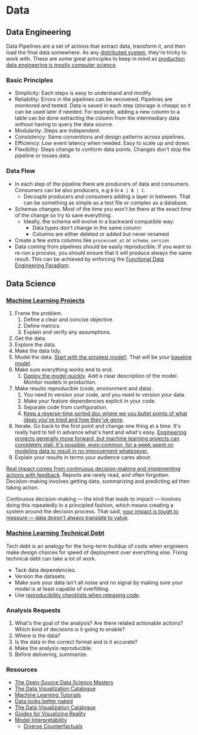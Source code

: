 # Data

## Data Engineering

Data Pipelines are a set of actions that extract data, transform it, and then load the final data somewhere. As any [distributed system](https://www.somethingsimilar.com/2013/01/14/notes-on-distributed-systems-for-young-bloods/), they're tricky to work with. These are some great principles to keep in mind as [production data engineering is mostly computer science](https://towardsdatascience.com/lessons-from-a-year-in-the-data-science-trenches-f06efa6355fd).

### Basic Principles

- Simplicity: Each steps is easy to understand and modify.
- Reliability: Errors in the pipelines can be recovered. Pipelines are monitored and tested. Data is saved in each step (storage is cheap) so it can be used later if needed. For example, adding a new column to a table can be done extracting the column from the intermediary data without having to query the data source.
- Modularity: Steps are independent.
- Consistency: Same conventions and design patterns across pipelines.
- Efficiency: Low event latency when needed. Easy to scale up and down.
- Flexibility: Steps change to conform data points. Changes don't stop the pipeline or losses data.

### Data Flow

- In each step of the pipeline there are producers of data and consumers. Consumers can be also producers, e.g `B` in `A | B | C`.
  - Decouple producers and consumers adding a layer in between. That can be something as simple as a text file or complex as a database.
- Schemas changes. Most of the time you won't be there at the exact time of the change so try to save everything.
  - Ideally, the schema will evolve in a backward compatible way:
    - Data types don't change in the same column
    - Columns are either deleted or added but never renamed
- Create a few extra columns like `processed_at` or `schema_version`
- Data coming from pipelines should be easily reproducible. If you want to re-run a process, you should ensure that it will produce always the same result. This can be achieved by enforcing the [Functional Data Engineering Paradigm](https://medium.com/@maximebeauchemin/functional-data-engineering-a-modern-paradigm-for-batch-data-processing-2327ec32c42a).

## Data Science

### [Machine Learning Projects](https://github.com/eugeneyan/applied-ml)

1. Frame the problem.
   1. Define a clear and concise objective.
   2. Define metrics.
   3. Explain and verify any assumptions.
2. Get the data.
3. Explore the data.
4. Make the data tidy.
5. Model the data. [Start with the simplest model!](https://developers.google.com/machine-learning/guides/rules-of-ml/). That will be your [baseline model](https://blog.insightdatascience.com/always-start-with-a-stupid-model-no-exceptions-3a22314b9aaa).
6. Make sure everything works end to end.
   1. [Deploy the model quickly](https://nlathia.github.io/2019/08/Machine-learning-faster.html). Add a clear description of the model. Monitor models in production.
7. Make results reproducible (code, environment and data).
   1. You need to version your code, and you need to version your data.
   2. Make your feature dependencies explicit in your code.
   3. Separate code from configuration.
   4. [Keep a reverse-time sorted doc where we you bullet points of what ideas you've tried and how they've gone](https://operatorai.substack.com/p/why-do-we-write-machine-learning).
8. Iterate. Go back to the first point and change one thing at a time. It's really hard to tell in advance what's hard and what's easy. [Engineering projects generally move forward, but machine learning projects can completely stall. It's possible, even common, for a week spent on modeling data to result in no improvement whatsoever.](https://medium.com/@l2k/why-are-machine-learning-projects-so-hard-to-manage-8e9b9cf49641)
9. Explain your results in terms your audience cares about.

[Real impact comes from continuous decision-making and implementing actions with feedback](https://news.ycombinator.com/item?id=22808006). Reports are rarely read, and often forgotten. Decision-making involves getting data, summarizing and predicting ad then taking action.

Continuous decision-making — the kind that leads to impact — involves doing this repeatedly in a principled fashion, which means creating a system around the decision process. That said, [your impact is tough to measure — data doesn't always translate to value](https://dfrieds.com/articles/data-science-reality-vs-expectations.html).

### [Machine Learning Technical Debt](https://matthewmcateer.me/blog/machine-learning-technical-debt)

Tech debt is an analogy for the long-term buildup of costs when engineers make design choices for speed of deployment over everything else. Fixing technical debt can take a lot of work.

- Tack data dependencies.
- Version the datasets.
- Make sure your data isn't all noise and no signal by making sure your model is at least capable of overfitting.
- Use [reproducibility checklists when releasing code](https://www.cs.mcgill.ca/~jpineau/ReproducibilityChecklist.pdf).

### Analysis Requests

1. What's the goal of the analysis? Are there related actionable actions? Which kind of decisions is it going to enable?
1. Where is the data?
1. Is the data in the correct format and is it accurate?
1. Make the analysis reproducible.
1. Before delivering, summarize.

### Resources

- [The Open-Source Data Science Masters](https://github.com/datasciencemasters/go)
- [The Data Visualization Catalogue](https://datavizcatalogue.com/)
- [Machine Learning Tutorials](https://ujjwalkarn.github.io/Machine-Learning-Tutorials/)
- [Data looks better naked](https://www.darkhorseanalytics.com/blog/data-looks-better-naked)
- [The Data Visualization Catalogue](https://datavizcatalogue.com/search.html)
- [Guides for Visualizing Reality](https://flowingdata.com/2020/06/01/guides-for-visualizing-reality/)
- [Model Interpretability](https://ff06-2020.fastforwardlabs.com/)
  - [Diverse Counterfactuals](https://www.microsoft.com/en-us/research/blog/open-source-library-provides-explanation-for-machine-learning-through-diverse-counterfactuals/)
